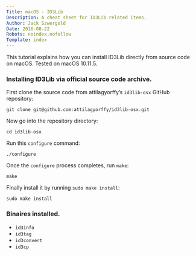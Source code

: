 ```yaml
---
Title: macOS - ID3Lib
Description: A cheat sheet for ID3Lib related items.
Author: Jack Szwergold
Date: 2016-08-22
Robots: noindex,nofollow
Template: index
---
```


This tutorial explains how you can install ID3Lib directly from source code on macOS. Tested on macOS 10.11.5.

### Installing ID3Lib via official source code archive.

First clone the source code from attilagyorffy’s `id3lib-osx` GitHub repository:

    git clone git@github.com:attilagyorffy/id3lib-osx.git
    
Now go into the repository directory:

    cd id3lib-osx
    
Run this `configure` command:

    ./configure
    
Once the `configure` process completes, run `make`:

    make
    
Finally install it by running `sudo make install`:

    sudo make install

### Binaires installed.

* `id3info`
* `id3tag`
* `id3convert`
* `id3cp`
